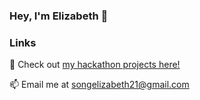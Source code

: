 ### Hey, I'm Elizabeth 👋

<!--
**elizabethsong/elizabethsong** is a ✨ _special_ ✨ repository because its `README.md` (this file) appears on your GitHub profile.

Here are some ideas to get you started:

- 🔭 I’m currently working on ...
- 🌱 I’m currently learning ...
- 👯 I’m looking to collaborate on ...
- 🤔 I’m looking for help with ...
- 💬 Ask me about ...
- 📫 How to reach me: ...
- 😄 Pronouns: ...
- ⚡ Fun fact: ...
-->
<!--
### 🤔 Who am I?
I'm a senior at Claremont McKenna College studying CS (at Harvey Mudd) and Economics. I'm interested in the intersection between social good, business, and tech. Previously, I interned at Fidelity Investments and researched equities; worked at Amazon in software engineering; built Products at [Foreign Affairs](http://www.foreignaffairs.com); and worked on [educational access](https://halogen.sg) for low-income students in Singapore. I'm fluent in many languages: English, Mandarin, Python, Java, Finance, and learning C/C++.
-->
### Links
🌱 Check out [my hackathon projects here!](https://devpost.com/elizabethsong65?ref_content=user-portfolio&ref_feature=portfolio&ref_medium=global-nav)

📫 Email me at songelizabeth21@gmail.com

